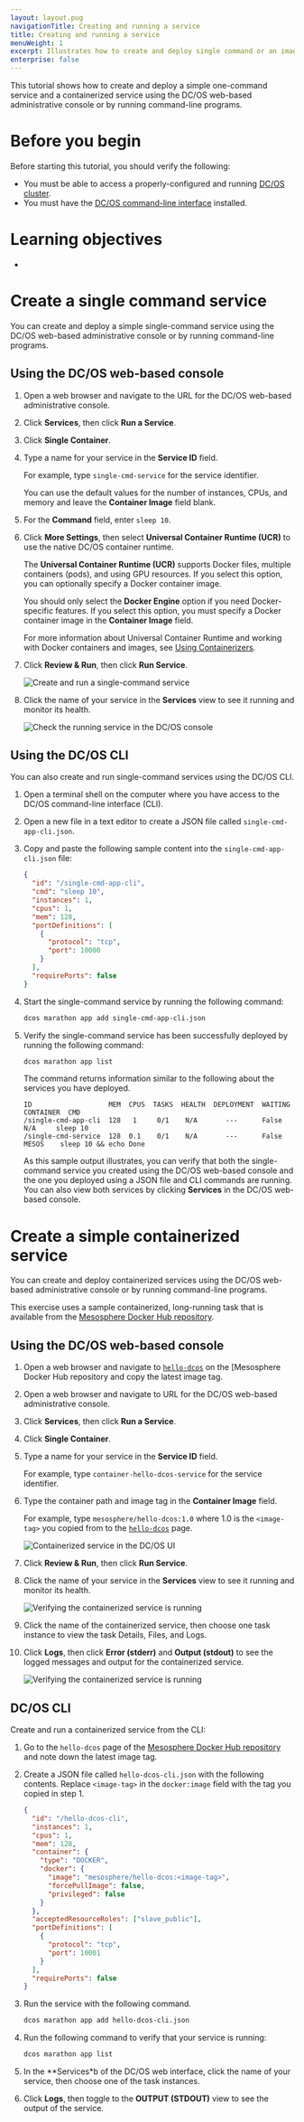 ```yaml
---
layout: layout.pug
navigationTitle: Creating and running a service
title: Creating and running a service
menuWeight: 1
excerpt: Illustrates how to create and deploy single command or an image using containers
enterprise: false
---
```

This tutorial shows how to create and deploy a simple one-command service and a containerized service using the DC/OS web-based administrative console or by running command-line programs.

# Before you begin
Before starting this tutorial, you should verify the following:
- You must be able to access a properly-configured and running [DC/OS cluster](../start-here/).
- You must have the [DC/OS command-line interface](../cli/) installed.

# Learning objectives
- 

# Create a single command service
You can create and deploy a simple single-command service using the DC/OS web-based administrative console or by running command-line programs.

## Using the DC/OS web-based console
1. Open a web browser and navigate to the URL for the DC/OS web-based administrative console. 

1. Click **Services**, then click **Run a Service**.

1. Click **Single Container**.

1. Type a name for your service in the **Service ID** field.

    For example, type `single-cmd-service` for the service identifier.

    You can use the default values for the number of instances, CPUs, and memory and leave the **Container Image** field blank.

1. For the **Command** field, enter `sleep 10`.

1. Click **More Settings**, then select **Universal Container Runtime (UCR)** to use the native DC/OS container runtime.

    The **Universal Container Runtime (UCR)** supports Docker files, multiple containers (pods), and using GPU resources. If you select this option, you can optionally specify a Docker container image.

    You should only select the **Docker Engine** option if you need Docker-specific features. If you select this option, you must specify a Docker container image in the **Container Image** field.
     
    For more information about Universal Container Runtime and working with Docker containers and images, see [Using Containerizers](/1.13/deploying-services/containerizers/).

1. Click **Review & Run**, then click **Run Service**.

    ![Create and run a single-command service](/1.13/img/tutorial-single-cmd-create-ui.png)

1. Click the name of your service in the **Services** view to see it running and monitor its health.

    ![Check the running service in the DC/OS console](/1.13/img/tutorial-run-cmd-service.png)

## Using the DC/OS CLI
You can also create and run single-command services using the DC/OS CLI.
1. Open a terminal shell on the computer where you have access to the DC/OS command-line interface (CLI).

1. Open a new file in a text editor to create a JSON file called `single-cmd-app-cli.json`.

1. Copy and paste the following sample content into the `single-cmd-app-cli.json` file:

    ```json
    {
      "id": "/single-cmd-app-cli",
      "cmd": "sleep 10",
      "instances": 1,
      "cpus": 1,
      "mem": 128,
      "portDefinitions": [
        {
          "protocol": "tcp",
          "port": 10000
        }
      ],
      "requirePorts": false
    }
    ```

1.  Start the single-command service by running the following command:

    ```bash
    dcos marathon app add single-cmd-app-cli.json
    ```

1.  Verify the single-command service has been successfully deployed by running the following command:

    ```bash
    dcos marathon app list
    ```

    The command returns information similar to the following about the services you have deployed.

    ```
    ID                   MEM  CPUS  TASKS  HEALTH  DEPLOYMENT  WAITING  CONTAINER  CMD                    
    /single-cmd-app-cli  128   1     0/1    N/A       ---      False       N/A     sleep 10               
    /single-cmd-service  128  0.1    0/1    N/A       ---      False      MESOS    sleep 10 && echo Done  
    ```

    As this sample output illustrates, you can verify that both the single-command service you created using the DC/OS web-based console and the one you deployed using a JSON file and CLI commands are running. You can also view both services by clicking **Services** in the DC/OS web-based console.

# Create a simple containerized service
You can create and deploy containerized services using the DC/OS web-based administrative console or by running command-line programs.

This exercise uses a sample containerized, long-running task that is available from the [Mesosphere Docker Hub repository](https://hub.docker.com/r/mesosphere/hello-dcos/tags/).

## Using the DC/OS web-based console
1. Open a web browser and navigate to [`hello-dcos`](https://hub.docker.com/r/mesosphere/hello-dcos/tags/) on the [Mesosphere Docker Hub repository and copy the latest image tag.

1. Open a web browser and navigate to URL for the DC/OS web-based administrative console. 

1. Click **Services**, then click **Run a Service**.

1. Click **Single Container**.

1. Type a name for your service in the **Service ID** field.

    For example, type `container-hello-dcos-service` for the service identifier.

1. Type the container path and image tag in the **Container Image** field.

    For example, type `mesosphere/hello-dcos:1.0` where 1.0 is the `<image-tag>` you copied from to the [`hello-dcos`](https://hub.docker.com/r/mesosphere/hello-dcos/tags/) page.

    ![Containerized service in the DC/OS UI](/1.13/img/deploy-container-ui.png)

1.  Click **Review & Run**, then click **Run Service**.

1. Click the name of your service in the **Services** view to see it running and monitor its health.

    ![Verifying the containerized service is running](/1.13/img/tutorial-running-container.png)

1.  Click the name of the containerized service, then choose one task instance to view the task Details, Files, and Logs.

1. Click **Logs**, then click **Error (stderr)** and **Output (stdout)** to see the logged messages and output for the containerized service.

    ![Verifying the containerized service is running](/1.13/img/container-running-ui.png)

## DC/OS CLI

Create and run a containerized service from the CLI:

1.  Go to the `hello-dcos` page of the [Mesosphere Docker Hub repository](https://hub.docker.com/r/mesosphere/hello-dcos/tags/) and note down the latest image tag.
1.  Create a JSON file called `hello-dcos-cli.json` with the following contents. Replace `<image-tag>` in the `docker:image` field with the tag you copied in step 1.

    ```json
    {
      "id": "/hello-dcos-cli",
      "instances": 1,
      "cpus": 1,
      "mem": 128,
      "container": {
        "type": "DOCKER",
        "docker": {
          "image": "mesosphere/hello-dcos:<image-tag>",
          "forcePullImage": false,
          "privileged": false
        }
      },
      "acceptedResourceRoles": ["slave_public"],
      "portDefinitions": [
        {
          "protocol": "tcp",
          "port": 10001
        }
      ],
      "requirePorts": false
    }
    ```

1.  Run the service with the following command.

    ```bash
    dcos marathon app add hello-dcos-cli.json
    ```

1.  Run the following command to verify that your service is running:

    ```bash
    dcos marathon app list
    ```

1. In the **Services*b of the DC/OS web interface, click the name of your service, then choose one of the task instances.
1. Click **Logs**, then toggle to the **OUTPUT (STDOUT)** view to see the output of the service.
